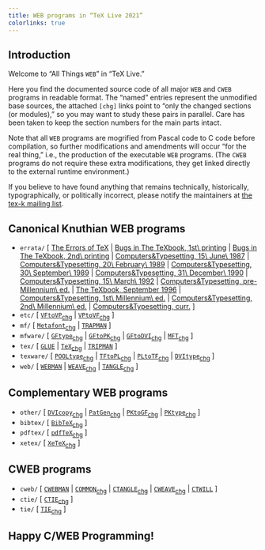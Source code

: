 ```yaml
---
title: WEB programs in “TeX Live 2021”
colorlinks: true
---
```


## Introduction

Welcome to “All Things `WEB`” in “TeX Live.”

Here you find the documented source code of all major `WEB` and `CWEB` programs
in readable format.  The “named” entries represent the unmodified base sources,
the attached `[chg]` links point to “only the changed sections (or modules),”
so you may want to study these pairs in parallel.  Care has been taken to keep
the section numbers for the main parts intact.

Note that all `WEB` programs are mogrified from Pascal code to C code before
compilation, so further modifications and amendments will occur “for the real
thing,” i.e., the production of the executable `WEB` programs.  (The `CWEB`
programs do not require these extra modifications, they get linked directly to
the external runtime environment.)

If you believe to have found anything that remains technically, historically,
typographically, or politically incorrect, please notify the maintainers at
[the tex-k mailing list](mailto:tex-k@tug.org).

## Canonical Knuthian WEB programs

* `errata/` \[
  [The Errors of TeX](errata/errorlog.pdf) \|
  [Bugs in The TeXbook, 1st\ printing](errata/errata.one.pdf) \|
  [Bugs in The TeXbook, 2nd\ printing](errata/errata.two.pdf) \|
  [Computers&Typesetting, 15\ June\ 1987](errata/errata.three.pdf) \|
  [Computers&Typesetting, 20\ February\ 1989](errata/errata.four.pdf) \|
  [Computers&Typesetting, 30\ September\ 1989](errata/errata.five.pdf) \|
  [Computers&Typesetting, 31\ December\ 1990](errata/errata.six.pdf) \|
  [Computers&Typesetting, 15\ March\ 1992](errata/errata.seven.pdf) \|
  [Computers&Typesetting, pre-Millennium\ ed.](errata/errata.eight.pdf) \|
  [The TeXbook, September 1996](errata/errata.nine.pdf) \|
  [Computers&Typesetting, 1st\ Millennium\ ed.](errata/errata.ten.pdf) \|
  [Computers&Typesetting, 2nd\ Millennium\ ed.](errata/errata.eleven.pdf) \|
  [Computers&Typesetting, curr.](errata/errata.pdf) \]
* `etc/` \[
  [`VFtoVP`](etc/vftovp.pdf)<sub>[chg](etc/vftovp-changes.pdf)</sub> \|
  [`VPtoVF`](etc/vptovf.pdf)<sub>[chg](etc/vptovf-changes.pdf)</sub> \]
* `mf/` \[
  [`Metafont`](mf/mf.pdf)<sub>[chg](mf/mf-changes.pdf)</sub> \|
  [`TRAPMAN`](mf/trapman.pdf) \]
* `mfware/` \[
  [`GFtype`](mfware/gftype.pdf)<sub>[chg](mfware/gftype-changes.pdf)</sub> \|
  [`GFtoPK`](mfware/gftopk.pdf)<sub>[chg](mfware/gftopk-changes.pdf)</sub> \|
  [`GFtoDVI`](mfware/gftodvi.pdf)<sub>[chg](mfware/gftodvi-changes.pdf)</sub> \|
  [`MFT`](mfware/mft.pdf)<sub>[chg](mfware/mft-changes.pdf)</sub> \]
* `tex/` \[
  [`GLUE`](tex/glue.pdf) \|
  [`TeX`](tex/tex.pdf)<sub>[chg](tex/tex-changes.pdf)</sub> \|
  [`TRIPMAN`](tex/tripman.pdf) \]
* `texware/` \[
  [`POOLtype`](texware/pooltype.pdf)<sub>[chg](texware/pooltype-changes.pdf)</sub> \|
  [`TFtoPL`](texware/tftopl.pdf)<sub>[chg](texware/tftopl-changes.pdf)</sub> \|
  [`PLtoTF`](texware/pltotf.pdf)<sub>[chg](texware/pltotf-changes.pdf)</sub> \|
  [`DVItype`](texware/dvitype.pdf)<sub>[chg](texware/dvitype-changes.pdf)</sub> \]
* `web/` \[
  [`WEBMAN`](web/webman.pdf) \|
  [`WEAVE`](web/weave.pdf)<sub>[chg](web/weave-changes.pdf)</sub> \|
  [`TANGLE`](web/tangle.pdf)<sub>[chg](web/tangle-changes.pdf)</sub> \]

## Complementary WEB programs

* `other/` \[
  [`DVIcopy`](other/dvicopy.pdf)<sub>[chg](other/dvicopy-changes.pdf)</sub> \|
  [`PatGen`](other/patgen.pdf)<sub>[chg](other/patgen-changes.pdf)</sub> \|
  [`PKtoGF`](other/pktogf.pdf)<sub>[chg](other/pktogf-changes.pdf)</sub> \|
  [`PKtype`](other/pktype.pdf)<sub>[chg](other/pktype-changes.pdf)</sub> \]
* `bibtex/` \[ [`BibTeX`](bibtex/bibtex.pdf)<sub>[chg](bibtex/bibtex-changes.pdf)</sub> \]
* `pdftex/` \[ [`pdfTeX`](pdftex/pdftex.pdf)<sub>[chg](pdftex/pdftex-changes.pdf)</sub> \]
* `xetex/` \[ [`XeTeX`](xetex/xetex.pdf)<sub>[chg](xetex/xetex-changes.pdf)</sub> \]

## CWEB programs

* `cweb/` \[
  [`CWEBMAN`](cweb/cwebman.pdf) \|
  [`COMMON`](cweb/common.pdf)<sub>[chg](cweb/common-changes.pdf)</sub> \|
  [`CTANGLE`](cweb/ctangle.pdf)<sub>[chg](cweb/ctangle-changes.pdf)</sub> \|
  [`CWEAVE`](cweb/cweave.pdf)<sub>[chg](cweb/cweave-changes.pdf)</sub> \|
  [`CTWILL`](cweb/ctwill.pdf) \]
* `ctie/` \[ [`CTIE`](ctie/ctie.pdf)<sub>[chg](ctie/ctie-changes.pdf)</sub> \]
* `tie/` \[ [`TIE`](tie/tie.pdf)<sub>[chg](tie/tie-changes.pdf)</sub> \]

## Happy C/WEB Programming!
